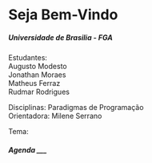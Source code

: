 Seja Bem-Vindo 
======================

<h5>Universidade de Brasilia - FGA</h5>

Estudantes: <br>
            Augusto Modesto<br>
            Jonathan Moraes<br>
            Matheus Ferraz<br>
            Rudmar Rodrigues<br>
            
Disciplinas: Paradigmas de Programação<br>
Orientadora: Milene Serrano

Tema: <h5>Agenda ___</h5>
